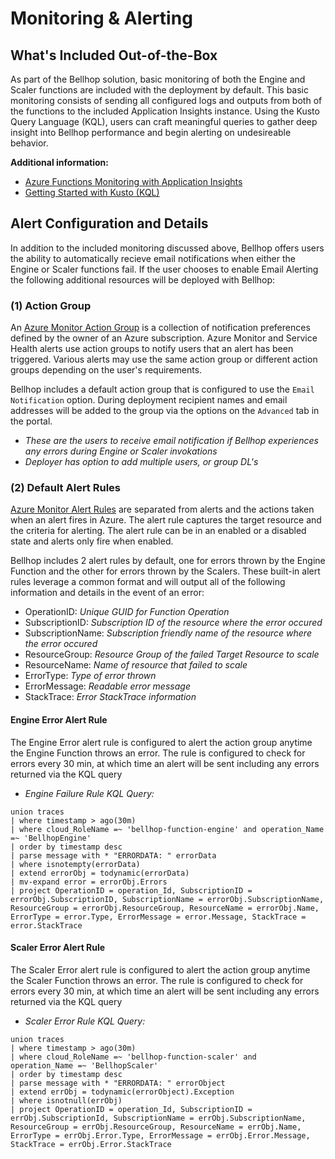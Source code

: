 # Monitoring & Alerting

## What's Included Out-of-the-Box
As part of the Bellhop solution, basic monitoring of both the Engine and Scaler functions are included with the deployment by default. This basic monitoring consists of sending all configured logs and outputs from both of the functions to the included Application Insights instance. Using the Kusto Query Language (KQL), users can craft meaningful queries to gather deep insight into Bellhop performance and begin alerting on undesireable behavior.

**Additional information:**
- [Azure Functions Monitoring with Application Insights](https://docs.microsoft.com/en-us/azure/azure-functions/functions-monitoring)
- [Getting Started with Kusto (KQL)](https://docs.microsoft.com/en-us/azure/data-explorer/kusto/concepts/)

## Alert Configuration and Details
In addition to the included monitoring discussed above, Bellhop offers users the ability to automatically recieve email notifications when either the Engine or Scaler functions fail. If the user chooses to enable Email Alerting the following additional resources will be deployed with Bellhop:

### (1) Action Group

An [Azure Monitor Action Group](https://docs.microsoft.com/en-us/azure/azure-monitor/alerts/action-groups) is a collection of notification preferences defined by the owner of an Azure subscription. Azure Monitor and Service Health alerts use action groups to notify users that an alert has been triggered. Various alerts may use the same action group or different action groups depending on the user's requirements.

Bellhop includes a default action group that is configured to use the `Email Notification` option. During deployment recipient names and email addresses will be added to the group via the options on the `Advanced` tab in the portal. 
- _These are the users to receive email notification if Bellhop experiences any errors during Engine or Scaler invokations_
- _Deployer has option to add multiple users, or group DL's_

### (2) Default Alert Rules

[Azure Monitor Alert Rules](https://docs.microsoft.com/en-us/azure/azure-monitor/alerts/alerts-overview#manage-alert-rules) are separated from alerts and the actions taken when an alert fires in Azure. The alert rule captures the target resource and the criteria for alerting. The alert rule can be in an enabled or a disabled state and alerts only fire when enabled.  

Bellhop includes 2 alert rules by default, one for errors thrown by the Engine Function and the other for errors thrown by the Scalers. These built-in alert rules leverage a common format and will output all of the following information and details in the event of an error:
- OperationID: _Unique GUID for Function Operation_
- SubscriptionID: _Subscription ID of the resource where the error occured_
- SubscriptionName: _Subscription friendly name of the resource where the error occured_
- ResourceGroup: _Resource Group of the failed Target Resource to scale_
- ResourceName: _Name of resource that failed to scale_
- ErrorType: _Type of error thrown_
- ErrorMessage: _Readable error message_
- StackTrace: _Error StackTrace information_

#### Engine Error Alert Rule
The Engine Error alert rule is configured to alert the action group anytime the Engine Function throws an error. The rule is configured to check for errors every 30 min, at which time an alert will be sent including any errors returned via the KQL query
- _Engine Failure Rule KQL Query:_
```
union traces
| where timestamp > ago(30m)
| where cloud_RoleName =~ 'bellhop-function-engine' and operation_Name =~ 'BellhopEngine'
| order by timestamp desc
| parse message with * "ERRORDATA: " errorData
| where isnotempty(errorData)
| extend errorObj = todynamic(errorData)
| mv-expand error = errorObj.Errors
| project OperationID = operation_Id, SubscriptionID = errorObj.SubscriptionID, SubscriptionName = errorObj.SubscriptionName, ResourceGroup = errorObj.ResourceGroup, ResourceName = errorObj.Name, ErrorType = error.Type, ErrorMessage = error.Message, StackTrace = error.StackTrace
```

#### Scaler Error Alert Rule
The Scaler Error alert rule is configured to alert the action group anytime the Scaler Function throws an error. The rule is configured to check for errors every 30 min, at which time an alert will be sent including any errors returned via the KQL query
- _Scaler Error Rule KQL Query:_
```
union traces
| where timestamp > ago(30m)
| where cloud_RoleName =~ 'bellhop-function-scaler' and  operation_Name =~ 'BellhopScaler'
| order by timestamp desc
| parse message with * "ERRORDATA: " errorObject
| extend errObj = todynamic(errorObject).Exception
| where isnotnull(errObj)
| project OperationID = operation_Id, SubscriptionID = errObj.SubscriptionId, SubscriptionName = errObj.SubscriptionName, ResourceGroup = errObj.ResourceGroup, ResourceName = errObj.Name, ErrorType = errObj.Error.Type, ErrorMessage = errObj.Error.Message, StackTrace = errObj.Error.StackTrace
```
